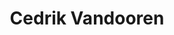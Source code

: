 ---
id: 5
title: 'Cedrik Vandooren'
description: 'Cedrik Vandooren studeert rechtsgeleerdheid te Leiden. Zijn interesses liggen bij de werken van Roger Scruton en de Oostenrijkse school van de economie.'
keyword: Student
pseudonym: false
image: avatar.webp
---